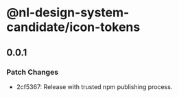 # @nl-design-system-candidate/icon-tokens

## 0.0.1

### Patch Changes

- 2cf5367: Release with trusted npm publishing process.
